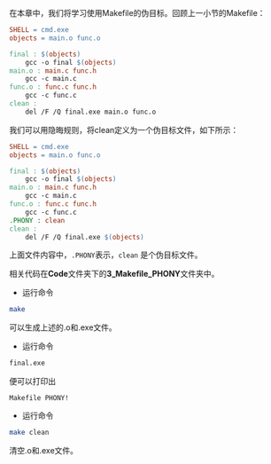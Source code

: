 在本章中，我们将学习使用Makefile的伪目标。回顾上一小节的Makefile：


```makefile
SHELL = cmd.exe
objects = main.o func.o

final : $(objects)
	gcc -o final $(objects)
main.o : main.c func.h
	gcc -c main.c
func.o : func.c func.h
	gcc -c func.c
clean :
	del /F /Q final.exe main.o func.o
```

我们可以用隐晦规则，将clean定义为一个伪目标文件，如下所示：

```makefile
SHELL = cmd.exe
objects = main.o func.o

final : $(objects)
	gcc -o final $(objects)
main.o : main.c func.h
	gcc -c main.c
func.o : func.c func.h
	gcc -c func.c
.PHONY : clean
clean :
	del /F /Q final.exe $(objects)
```

上面文件内容中，`.PHONY`表示，`clean` 是个伪目标文件。

相关代码在**Code**文件夹下的**3_Makefile_PHONY**文件夹中。

+ 运行命令

```bash
make
```
可以生成上述的.o和.exe文件。

+ 运行命令

```bash
final.exe
```

便可以打印出

```
Makefile PHONY!
```


+ 运行命令
```bash
make clean
```
清空.o和.exe文件。

